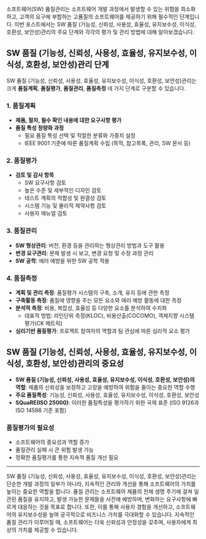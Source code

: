 소프트웨어(SW) 품질관리는 소프트웨어 개발 과정에서 발생할 수 있는 위험을 최소화하고, 고객의 요구에 부합하는 고품질의 소프트웨어를 제공하기 위해 필수적인 단계입니다. 이번 포스트에서는 SW 품질 (기능성, 신뢰성, 사용성, 효율성, 유지보수성, 이식성, 호환성, 보안성)관리의 주요 단계와 각각의 평가 및 관리 방법에 대해 알아보겠습니다.

## SW 품질 (기능성, 신뢰성, 사용성, 효율성, 유지보수성, 이식성, 호환성, 보안성)관리 단계

SW 품질 (기능성, 신뢰성, 사용성, 효율성, 유지보수성, 이식성, 호환성, 보안성)관리는 크게 **품질계획**, **품질평가**, **품질관리**, **품질측정** 네 가지 단계로 구분할 수 있습니다.

### 1. 품질계획

- **제품, 절차, 필수 확인 내용에 대한 요구사항 평가**
- **품질 특성 정량화 과정**
  - 필요 품질 특성 선택 및 적절한 분류와 가중치 설정
  - IEEE 9001 기준에 따른 품질계획 수립 (목적, 참고목록, 관리, SW 문서 등)

### 2. 품질평가

- **검토 및 감사 항목**
  - SW 요구사항 검토
  - 높은 수준 및 세부적인 디자인 검토
  - 테스트 계획의 적합성 및 완결성 검토
  - 시스템 기능 및 물리적 제약사항 검토
  - 사용자 매뉴얼 검토

### 3. 품질관리

- **SW 형상관리**: 버전, 환경 등을 관리하는 형상관리 방법과 도구 활용
- **변경 요구관리**: 문제 발생 시 보고, 변경 요청 및 수정 과정 관리
- **SW 공학**: 에러 예방을 위한 SW 공학 적용

### 4. 품질측정

- **계획 및 관리 측정**: 품질평가 시스템의 구축, 소개, 유지 등에 관한 측정
- **구축활동 측정**: 품질에 영향을 주는 모든 요소와 에러 예방 활동에 대한 측정
- **분석적 측정**: 비용, 복잡성, 효율성 등 다양한 요소를 분석하여 수치화
  - 대표적 방법: 라인단위 측정(KLOC), 비용산출(COCOMO), 객체지향 시스템 평가(CK 메트릭)
- **심리기반 품질평가**: 프로젝트 참여자의 역할과 팀 관심에 따른 심리적 요소 평가

## SW 품질 (기능성, 신뢰성, 사용성, 효율성, 유지보수성, 이식성, 호환성, 보안성)관리의 중요성

- **SW 품질 (기능성, 신뢰성, 사용성, 효율성, 유지보수성, 이식성, 호환성, 보안성)의 역할**: 제품의 신뢰성을 보장하고 고장을 예방하여 위험을 줄이는 중요한 역할 수행
- **주요 품질특성**: 기능성, 신뢰성, 사용성, 효율성, 유지보수성, 이식성, 호환성, 보안성
- **SQuaRE(ISO 25000)**: 이러한 품질특성을 평가하기 위한 국제 표준 (ISO 9126과 ISO 14598 기준 포함)

### 품질평가의 필요성

- 소프트웨어의 중요성과 역할 증가
- 품질관리 실패 시 큰 위험 발생 가능
- 정확한 품질평가를 통한 지속적 품질 개선 필요

---

SW 품질 (기능성, 신뢰성, 사용성, 효율성, 유지보수성, 이식성, 호환성, 보안성)관리는 단순한 개발 과정의 일부가 아니라, 지속적인 관리와 개선을 통해 소프트웨어의 가치를 높이는 중요한 역할을 합니다. 품질 관리는 소프트웨어 제품의 전체 생명 주기에 걸쳐 일관된 품질을 유지하고, 발생 가능한 문제들을 사전에 예방하며, 변화하는 요구사항에 빠르게 대응하는 것을 목표로 합니다. 또한, 이를 통해 사용자 경험을 개선하고, 소프트웨어의 유지보수성을 높여 궁극적으로 비즈니스 가치를 극대화할 수 있습니다. 지속적인 품질 관리가 이루어질 때, 소프트웨어는 더욱 신뢰성과 안정성을 갖추며, 사용자에게 최상의 가치를 제공할 수 있습니다.
